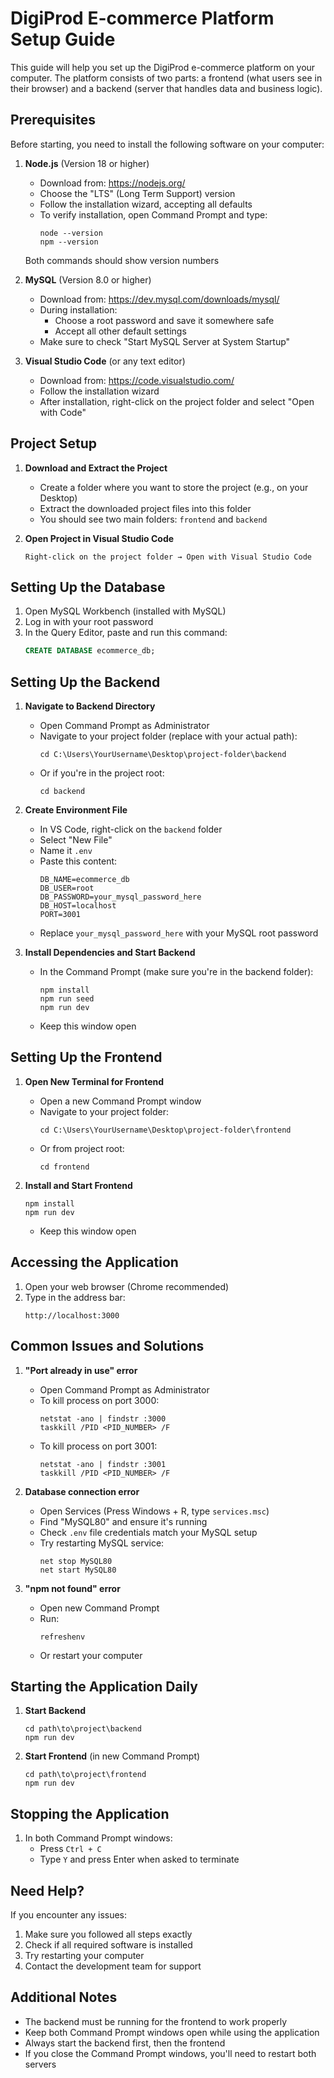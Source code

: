 # DigiProd E-commerce Platform Setup Guide

This guide will help you set up the DigiProd e-commerce platform on your computer. The platform consists of two parts: a frontend (what users see in their browser) and a backend (server that handles data and business logic).

## Prerequisites

Before starting, you need to install the following software on your computer:

1. **Node.js** (Version 18 or higher)
   - Download from: https://nodejs.org/
   - Choose the "LTS" (Long Term Support) version
   - Follow the installation wizard, accepting all defaults
   - To verify installation, open Command Prompt and type:
     ```
     node --version
     npm --version
     ```
   Both commands should show version numbers

2. **MySQL** (Version 8.0 or higher)
   - Download from: https://dev.mysql.com/downloads/mysql/
   - During installation:
     - Choose a root password and save it somewhere safe
     - Accept all other default settings
   - Make sure to check "Start MySQL Server at System Startup"

3. **Visual Studio Code** (or any text editor)
   - Download from: https://code.visualstudio.com/
   - Follow the installation wizard
   - After installation, right-click on the project folder and select "Open with Code"

## Project Setup

1. **Download and Extract the Project**
   - Create a folder where you want to store the project (e.g., on your Desktop)
   - Extract the downloaded project files into this folder
   - You should see two main folders: `frontend` and `backend`

2. **Open Project in Visual Studio Code**
   ```
   Right-click on the project folder → Open with Visual Studio Code
   ```

## Setting Up the Database

1. Open MySQL Workbench (installed with MySQL)
2. Log in with your root password
3. In the Query Editor, paste and run this command:
   ```sql
   CREATE DATABASE ecommerce_db;
   ```

## Setting Up the Backend

1. **Navigate to Backend Directory**
   - Open Command Prompt as Administrator
   - Navigate to your project folder (replace with your actual path):
     ```
     cd C:\Users\YourUsername\Desktop\project-folder\backend
     ```
   - Or if you're in the project root:
     ```
     cd backend
     ```

2. **Create Environment File**
   - In VS Code, right-click on the `backend` folder
   - Select "New File"
   - Name it `.env`
   - Paste this content:
     ```
     DB_NAME=ecommerce_db
     DB_USER=root
     DB_PASSWORD=your_mysql_password_here
     DB_HOST=localhost
     PORT=3001
     ```
   - Replace `your_mysql_password_here` with your MySQL root password

3. **Install Dependencies and Start Backend**
   - In the Command Prompt (make sure you're in the backend folder):
     ```
     npm install
     npm run seed
     npm run dev
     ```
   - Keep this window open

## Setting Up the Frontend

1. **Open New Terminal for Frontend**
   - Open a new Command Prompt window
   - Navigate to your project folder:
     ```
     cd C:\Users\YourUsername\Desktop\project-folder\frontend
     ```
   - Or from project root:
     ```
     cd frontend
     ```

2. **Install and Start Frontend**
   ```
   npm install
   npm run dev
   ```
   - Keep this window open

## Accessing the Application

1. Open your web browser (Chrome recommended)
2. Type in the address bar:
   ```
   http://localhost:3000
   ```

## Common Issues and Solutions

1. **"Port already in use" error**
   - Open Command Prompt as Administrator
   - To kill process on port 3000:
     ```
     netstat -ano | findstr :3000
     taskkill /PID <PID_NUMBER> /F
     ```
   - To kill process on port 3001:
     ```
     netstat -ano | findstr :3001
     taskkill /PID <PID_NUMBER> /F
     ```

2. **Database connection error**
   - Open Services (Press Windows + R, type `services.msc`)
   - Find "MySQL80" and ensure it's running
   - Check `.env` file credentials match your MySQL setup
   - Try restarting MySQL service:
     ```
     net stop MySQL80
     net start MySQL80
     ```

3. **"npm not found" error**
   - Open new Command Prompt
   - Run:
     ```
     refreshenv
     ```
   - Or restart your computer

## Starting the Application Daily

1. **Start Backend**
   ```
   cd path\to\project\backend
   npm run dev
   ```

2. **Start Frontend** (in new Command Prompt)
   ```
   cd path\to\project\frontend
   npm run dev
   ```

## Stopping the Application

1. In both Command Prompt windows:
   - Press `Ctrl + C`
   - Type `Y` and press Enter when asked to terminate

## Need Help?

If you encounter any issues:
1. Make sure you followed all steps exactly
2. Check if all required software is installed
3. Try restarting your computer
4. Contact the development team for support

## Additional Notes

- The backend must be running for the frontend to work properly
- Keep both Command Prompt windows open while using the application
- Always start the backend first, then the frontend
- If you close the Command Prompt windows, you'll need to restart both servers 